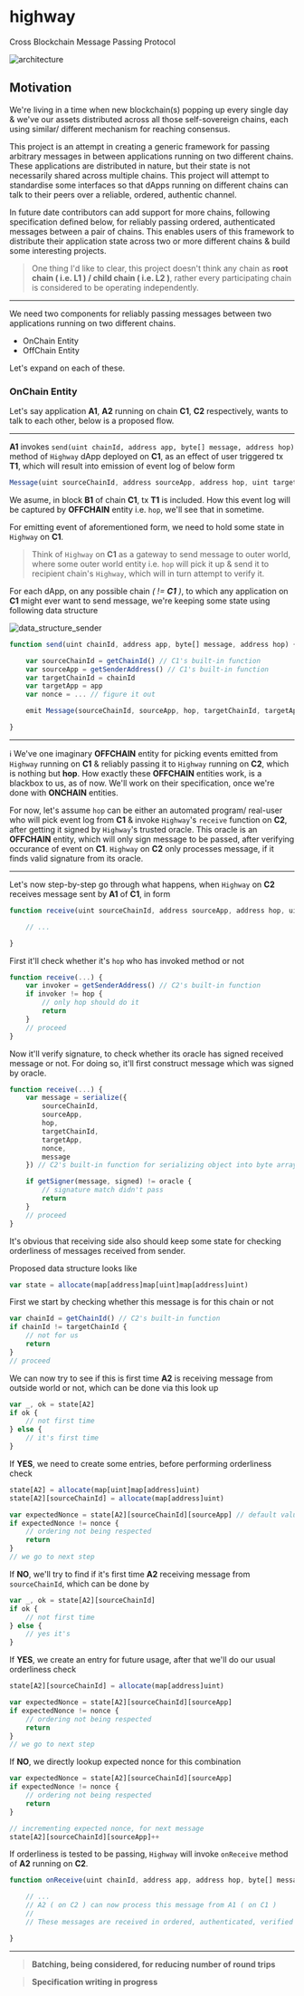 # highway
Cross Blockchain Message Passing Protocol

![architecture](./sc/architecture.jpg)

## Motivation

We're living in a time when new blockchain(s) popping up every single day & we've our assets distributed across all those self-sovereign chains, each using similar/ different mechanism for reaching consensus.

This project is an attempt in creating a generic framework for passing arbitrary messages in between applications running on two different chains. These applications are distributed in nature, but their state is not necessarily shared across multiple chains. This project will attempt to standardise some interfaces so that dApps running on different chains can talk to their peers over a reliable, ordered, authentic channel.

In future date contributors can add support for more chains, following specification defined below, for reliably passing ordered, authenticated messages between a pair of chains. This enables users of this framework to distribute their application state across two or more different chains & build some interesting projects.

> One thing I'd like to clear, this project doesn't think any chain as **root chain ( i.e. L1 ) / child chain ( i.e. L2 )**, rather every participating chain is considered to be operating independently.

---

We need two components for reliably passing messages between two applications running on two different chains.

- OnChain Entity
- OffChain Entity

Let's expand on each of these.

### OnChain Entity

Let's say application **A1**, **A2** running on chain **C1**, **C2** respectively, wants to talk to each other, below is a proposed flow.

---

**A1** invokes `send(uint chainId, address app, byte[] message, address hop)` method of `Highway` dApp deployed on **C1**, as an effect of user triggered tx **T1**, which will result into emission of event log of below form

```js
Message(uint sourceChainId, address sourceApp, address hop, uint targetChainId, address targetApp, uint nonce, bytes[] message)
```

We asume, in block **B1** of chain **C1**, tx **T1** is included. How this event log will be captured by **OFFCHAIN** entity i.e. `hop`, we'll see that in sometime.

For emitting event of aforementioned form, we need to hold some state in `Highway` on **C1**.

> Think of `Highway` on **C1** as a gateway to send message to outer world, where some outer world entity i.e. `hop` will pick it up & send it to recipient chain's `Highway`, which will in turn attempt to verify it.

For each dApp, on any possible chain _( != **C1** )_, to which any application on **C1** might ever want to send message, we're keeping some state using following data structure

![data_structure_sender](./sc/data_structure_sender.jpg)

```js
function send(uint chainId, address app, byte[] message, address hop) {

    var sourceChainId = getChainId() // C1's built-in function
    var sourceApp = getSenderAddress() // C1's built-in function
    var targetChainId = chainId
    var targetApp = app
    var nonce = ... // figure it out

    emit Message(sourceChainId, sourceApp, hop, targetChainId, targetApp, nonce, message) // voila 🎉

}
```

---

ℹ️ We've one imaginary **OFFCHAIN** entity for picking events emitted from `Highway` running on **C1** & reliably passing it to `Highway` running on **C2**, which is nothing but **hop**. How exactly these **OFFCHAIN** entities work, is a blackbox to us, as of now. We'll work on their specification, once we're done with **ONCHAIN** entities.

For now, let's assume `hop` can be either an automated program/ real-user who will pick event log from **C1** & invoke `Highway`'s `receive` function on **C2**, after getting it signed by `Highway`'s trusted oracle. This oracle is an **OFFCHAIN** entity, which will only sign message to be passed, after verifying occurance of event on **C1**. `Highway` on **C2** only processes message, if it finds valid signature from its oracle.

---

Let's now step-by-step go through what happens, when `Highway` on **C2** receives message sent by **A1** of **C1**, in form

```js
function receive(uint sourceChainId, address sourceApp, address hop, uint targetChainId, address targetApp, uint nonce, byte[] message, byte[] signed) {

    // ...

}
```

First it'll check whether it's `hop` who has invoked method or not

```js
function receive(...) {
    var invoker = getSenderAddress() // C2's built-in function
    if invoker != hop {
        // only hop should do it
        return
    }
    // proceed
}
```

Now it'll verify signature, to check whether its oracle has signed received message or not. For doing so, it'll first construct message which was signed by oracle.

```js
function receive(...) {
    var message = serialize({
        sourceChainId,
        sourceApp,
        hop,
        targetChainId,
        targetApp,
        nonce,
        message
    }) // C2's built-in function for serializing object into byte array

    if getSigner(message, signed) != oracle {
        // signature match didn't pass
        return
    }
    // proceed
}
```

It's obvious that receiving side also should keep some state for checking orderliness of messages received from sender.

Proposed data structure looks like

```js
var state = allocate(map[address]map[uint]map[address]uint)
```

First we start by checking whether this message is for this chain or not

```js
var chainId = getChainId() // C2's built-in function
if chainId != targetChainId {
    // not for us
    return
}
// proceed
```

We can now try to see if this is first time **A2** is receiving message from outside world or not, which can be done via this look up

```js
var _, ok = state[A2]
if ok {
    // not first time
} else {
    // it's first time
}
```

If **YES**, we need to create some entries, before performing orderliness check

```js
state[A2] = allocate(map[uint]map[address]uint)
state[A2][sourceChainId] = allocate(map[address]uint)

var expectedNonce = state[A2][sourceChainId][sourceApp] // default value 0
if expectedNonce != nonce {
    // ordering not being respected
    return
}
// we go to next step
```

If **NO**, we'll try to find if it's first time **A2** receiving message from `sourceChainId`, which can be done by

```js
var _, ok = state[A2][sourceChainId]
if ok {
    // not first time
} else {
    // yes it's
}
```


If **YES**, we create an entry for future usage, after that we'll do our usual orderliness check

```js
state[A2][sourceChainId] = allocate(map[address]uint)

var expectedNonce = state[A2][sourceChainId][sourceApp]
if expectedNonce != nonce {
    // ordering not being respected
    return
}
// we go to next step
```

If **NO**, we directly lookup expected nonce for this combination

```js
var expectedNonce = state[A2][sourceChainId][sourceApp]
if expectedNonce != nonce {
    // ordering not being respected
    return
}

// incrementing expected nonce, for next message
state[A2][sourceChainId][sourceApp]++
```

If orderliness is tested to be passing, `Highway` will invoke `onReceive` method of **A2** running on **C2**.

```js
function onReceive(uint chainId, address app, address hop, byte[] message) {

    // ...
    // A2 ( on C2 ) can now process this message from A1 ( on C1 )
    //
    // These messages are received in ordered, authenticated, verified form

}
```

---

> **Batching, being considered, for reducing number of round trips**

> **Specification writing in progress**
